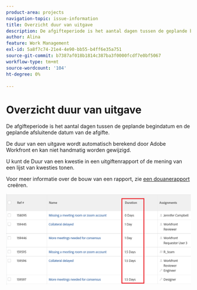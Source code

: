 ```yaml
---
product-area: projects
navigation-topic: issue-information
title: Overzicht duur van uitgave
description: De afgifteperiode is het aantal dagen tussen de geplande begindatum en de geplande afsluitende datum van de afgifte.
author: Alina
feature: Work Management
exl-id: 5a8f7c74-21e4-4e90-bb55-b4ff6e35a751
source-git-commit: b7387af018b1814c387ba3f0000fcdf7e0bf5067
workflow-type: tm+mt
source-wordcount: '104'
ht-degree: 0%

---
```


# Overzicht duur van uitgave

De afgifteperiode is het aantal dagen tussen de geplande begindatum en de geplande afsluitende datum van de afgifte.

De duur van een uitgave wordt automatisch berekend door Adobe Workfront en kan niet handmatig worden gewijzigd.

U kunt de Duur van een kwestie in een uitgiftenrapport of de mening van een lijst van kwesties tonen.

Voor meer informatie over de bouw van een rapport, zie [&#x200B; een douanerapport &#x200B;](../../../reports-and-dashboards/reports/creating-and-managing-reports/create-custom-report.md) creëren.

![&#x200B; de duurmening van de Uitgave &#x200B;](assets/nwe-issue-duration-view-highlighted-350x73.png)

